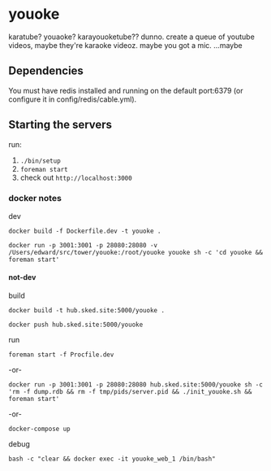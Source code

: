 # youoke

karatube? youaoke? karayouoketube?? dunno. create a queue of youtube videos, maybe they're karaoke videoz. maybe you got a mic. ...maybe

## Dependencies

You must have redis installed and running on the default port:6379 (or configure it in config/redis/cable.yml).

## Starting the servers

run: 

1. `./bin/setup`
2. `foreman start`
4. check out `http://localhost:3000`

### docker notes

dev

`docker build -f Dockerfile.dev -t youoke .`

`docker run -p 3001:3001 -p 28080:28080 -v /Users/edward/src/tower/youoke:/root/youoke youoke sh -c 'cd youoke && foreman start'`

#### not-dev

build

`docker build -t hub.sked.site:5000/youoke .`

`docker push hub.sked.site:5000/youoke`

run

`foreman start -f Procfile.dev`

-or-

`docker run -p 3001:3001 -p 28080:28080 hub.sked.site:5000/youoke sh -c 'rm -f dump.rdb && rm -f tmp/pids/server.pid && ./init_youoke.sh && foreman start'`

-or-

`docker-compose up`

debug

`bash -c "clear && docker exec -it youoke_web_1 /bin/bash"`
